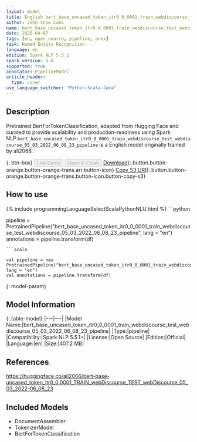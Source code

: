 ```yaml
---
layout: model
title: English bert_base_uncased_token_itr0_0_0001_train_webdiscourse_test_webdiscourse_05_03_2022_06_08_23_pipeline pipeline BertForTokenClassification from ali2066
author: John Snow Labs
name: bert_base_uncased_token_itr0_0_0001_train_webdiscourse_test_webdiscourse_05_03_2022_06_08_23_pipeline
date: 2025-04-07
tags: [en, open_source, pipeline, onnx]
task: Named Entity Recognition
language: en
edition: Spark NLP 5.5.1
spark_version: 3.0
supported: true
annotator: PipelineModel
article_header:
  type: cover
use_language_switcher: "Python-Scala-Java"
---
```


## Description

Pretrained BertForTokenClassification, adapted from Hugging Face and curated to provide scalability and production-readiness using Spark NLP.`bert_base_uncased_token_itr0_0_0001_train_webdiscourse_test_webdiscourse_05_03_2022_06_08_23_pipeline` is a English model originally trained by ali2066.

{:.btn-box}
<button class="button button-orange" disabled>Live Demo</button>
<button class="button button-orange" disabled>Open in Colab</button>
[Download](https://s3.amazonaws.com/auxdata.johnsnowlabs.com/public/models/bert_base_uncased_token_itr0_0_0001_train_webdiscourse_test_webdiscourse_05_03_2022_06_08_23_pipeline_en_5.5.1_3.0_1744064634633.zip){:.button.button-orange.button-orange-trans.arr.button-icon}
[Copy S3 URI](s3://auxdata.johnsnowlabs.com/public/models/bert_base_uncased_token_itr0_0_0001_train_webdiscourse_test_webdiscourse_05_03_2022_06_08_23_pipeline_en_5.5.1_3.0_1744064634633.zip){:.button.button-orange.button-orange-trans.button-icon.button-copy-s3}

## How to use



<div class="tabs-box" markdown="1">
{% include programmingLanguageSelectScalaPythonNLU.html %}
```python

pipeline = PretrainedPipeline("bert_base_uncased_token_itr0_0_0001_train_webdiscourse_test_webdiscourse_05_03_2022_06_08_23_pipeline", lang = "en")
annotations =  pipeline.transform(df)   

```
```scala

val pipeline = new PretrainedPipeline("bert_base_uncased_token_itr0_0_0001_train_webdiscourse_test_webdiscourse_05_03_2022_06_08_23_pipeline", lang = "en")
val annotations = pipeline.transform(df)

```
</div>

{:.model-param}
## Model Information

{:.table-model}
|---|---|
|Model Name:|bert_base_uncased_token_itr0_0_0001_train_webdiscourse_test_webdiscourse_05_03_2022_06_08_23_pipeline|
|Type:|pipeline|
|Compatibility:|Spark NLP 5.5.1+|
|License:|Open Source|
|Edition:|Official|
|Language:|en|
|Size:|407.2 MB|

## References

https://huggingface.co/ali2066/bert-base-uncased_token_itr0_0.0001_TRAIN_webDiscourse_TEST_webDiscourse_05_03_2022-06_08_23

## Included Models

- DocumentAssembler
- TokenizerModel
- BertForTokenClassification
